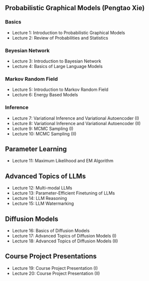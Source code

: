 ## Probabilistic Graphical Models (Pengtao Xie)

### Basics
* Lecture 1: Introduction to Probabilistic Graphical Models
* Lecture 2: Review of Probabilities and Statistics

### Beyesian Network
* Lecture 3: Introduction to Bayesian Network
* Lecture 4: Basics of Large Language Models

### Markov Random Field
* Lecture 5: Introduction to Markov Random Field
* Lecture 6: Energy Based Models

### Inference
* Lecture 7: Variational Inference and Variational Autoencoder (I)
* Lecture 8: Variational Inference and Variational Autoencoder (II)
* Lecture 9: MCMC Sampling (I)
* Lecture 10: MCMC Sampling (II)

## Parameter Learning
* Lecture 11: Maximum Likelihood and EM Algorithm

## Advanced Topics of LLMs
* Lecture 12: Multi-modal LLMs
* Lecture 13: Parameter-Efficient Finetuning of LLMs
* Lecture 14: LLM Reasoning
* Lecture 15: LLM Watermarking

## Diffusion Models

* Lecture 16: Basics of Diffusion Models
* Lecture 17: Advanced Topics of Diffusion Models (I)
* Lecture 18: Advanced Topics of Diffusion Models (II)

## Course Project Presentations
* Lecture 19: Course Project Presentation (I)
* Lecture 20: Course Project Presentation (II)






